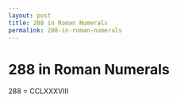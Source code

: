 ```yaml
---
layout: post
title: 288 in Roman Numerals
permalink: 288-in-roman-numerals
---
```


# 288 in Roman Numerals

288 = CCLXXXVIII
